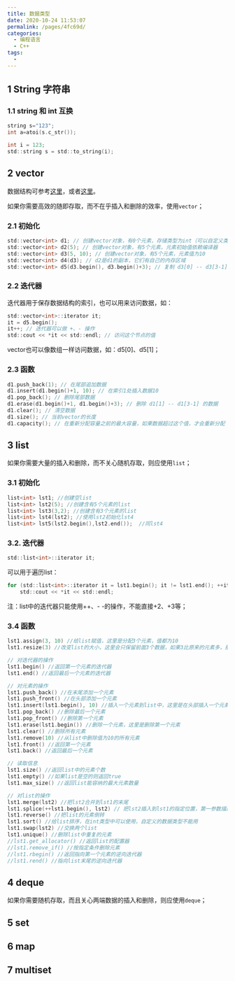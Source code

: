 ```yaml
---
title: 数据类型
date: 2020-10-24 11:53:07
permalink: /pages/4fc69d/
categories: 
  - 编程语言
  - C++
tags: 
  - 
---
```



## 1 String 字符串

### 1.1 string 和 int 互换

```c
string s="123";
int a=atoi(s.c_str());

int i = 123;
std::string s = std::to_string(i);
```

## 2 vector

数据结构可参考[这里](http://c.biancheng.net/view/418.html)，或者[这里](http://www.cplusplus.com/reference/deque/deque/begin/)。

如果你需要高效的随即存取，而不在乎插入和删除的效率，使用`vector`；

### 2.1 初始化

```c
std::vector<int> d1; // 创建vector对象，有0个元素，存储类型为int（可以自定义类型，比如一个结构体）
std::vector<int> d2(5); // 创建vector对象，有5个元素，元素初始值依赖编译器
std::vector<int> d3(5, 10); // 创建vector对象，有5个元素，元素值为10
std::vector<int> d4(d3); // d2是d1的副本，它们有自己的内存区域
std::vector<int> d5(d3.begin(), d3.begin()+3); // 复制 d3[0] -- d3[3-1] 给d5初始化
```

### 2.2 迭代器

迭代器用于保存数据结构的索引，也可以用来访问数据，如：

```c
std::vector<int>::iterator it;
it = d5.begin();
it++; // 迭代器可以做 +、- 操作
std::cout << *it << std::endl; // 访问这个节点的值
```

vector也可以像数组一样访问数据，如：d5[0]、d5[1]；

### 2.3 函数
```c
d1.push_back(1); // 在尾部追加数据
d1.insert(d1.begin()+1, 10); // 在索引1处插入数据10
d1.pop_back(); // 删除尾部数据
d1.erase(d1.begin()+1, d1.begin()+3); // 删除 d1[1] -- d1[3-1] 的数据
d1.clear(); // 清空数据
d1.size(); // 当前vector的长度
d1.capacity(); // 在重新分配容量之前的最大容量，如果数据超过这个值，才会重新分配
```

## 3 list

如果你需要大量的插入和删除，而不关心随机存取，则应使用`list`；

### 3.1 初始化
```c
list<int> lst1; //创建空list
list<int> lst2(5); //创建含有5个元素的list
list<int> lst3(3,2); //创建含有3个元素的list
list<int> lst4(lst2); //使用lst2初始化lst4
list<int> lst5(lst2.begin(),lst2.end());  //同lst4
```

### 3.2. 迭代器

```c
std::list<int>::iterator it;
```
可以用于遍历list：
```c
for (std::list<int>::iterator it = lst1.begin(); it != lst1.end(); ++it)
	std::cout << *it << std::endl;
```
注：list中的迭代器只能使用++、- -的操作，不能直接+2、+3等；

### 3.4 函数
```c
lst1.assign(3, 10) //给list赋值，这里是分配3个元素，值都为10
lst1.resize(3) //改变list的大小，这里会只保留前面3个数据，如果3比原来的元素多，那么差的元素补0

// 对迭代器的操作
lst1.begin() //返回第一个元素的迭代器
lst1.end() //返回最后一个元素的迭代器

// 对元素的操作
lst1.push_back() //在末尾添加一个元素
lst1.push_front() //在头部添加一个元素
lst1.insert(lst1.begin(), 10) //插入一个元素到list中，这里是在头部插入一个元素，值为10
lst1.pop_back() //删除最后一个元素
lst1.pop_front() //删除第一个元素
lst1.erase(lst1.begin()) //删除一个元素，这里是删除第一个元素
lst1.clear() //删除所有元素
lst1.remove(10) //从list中删除值为10的所有元素
lst1.front() //返回第一个元素
lst1.back() //返回最后一个元素

// 读取信息
lst1.size() //返回list中的元素个数
lst1.empty() //如果list是空的则返回true
lst1.max_size() //返回list能容纳的最大元素数量

// 对list的操作
lst1.merge(lst2) //把lst2合并到lst1的末尾
lst1.splice(++lst1.begin(), lst2) // 把lst2插入到lst1的指定位置，第一参数描述的插入位置
lst1.reverse() //把list的元素倒转
lst1.sort() //给list排序，在int类型中可以使用，自定义的数据类型不能用
lst1.swap(lst2) //交换两个list
lst1.unique() //删除list中重复的元素
//lst1.get_allocator() //返回list的配置器
//lst1.remove_if() //按指定条件删除元素
//lst1.rbegin() //返回指向第一个元素的逆向迭代器
//lst1.rend() //指向list末尾的逆向迭代器
```

## 4 deque

如果你需要随机存取，而且关心两端数据的插入和删除，则应使用`deque`；

## 5 set

## 6 map

## 7 multiset
